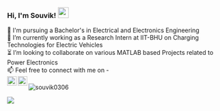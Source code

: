 ### Hi, I'm Souvik! <img src="https://media.giphy.com/media/hvRJCLFzcasrR4ia7z/giphy.gif" width="25px">


🌱 I'm pursuing a Bachelor's in Electrical and Electronics Engineering <br/>
🔭 I’m currently working as a Research Intern at IIT-BHU on Charging Technologies for Electric Vehicles<br/>
⏳ I’m looking to collaborate on various MATLAB based Projects related to Power Electronics  <br/>
📫 Feel free to connect with me on - <br/>
<a href="https://www.linkedin.com/in/souvik-datta03/">
  <img align="left" alt="Souvik's LinkedIn" width="22px" src="https://raw.githubusercontent.com/peterthehan/peterthehan/master/assets/linkedin.svg" />
</a>
<a href="https://twitter.com/Souvik306">
  <img align="left" alt="Souvik Datta | Twitter" width="22px" src="https://raw.githubusercontent.com/peterthehan/peterthehan/master/assets/twitter.svg" />
</a></br>
<img src="https://github-readme-stats.vercel.app/api?username=souvik0306&show_icons=true&theme=gotham" alt="souvik0306" />

![](https://komarev.com/ghpvc/?username=souvik0306)



